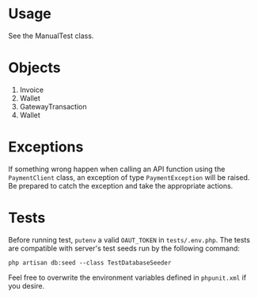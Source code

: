 # Usage
See the ManualTest class.
# Objects
1. Invoice
2. Wallet
3. GatewayTransaction
4. Wallet
# Exceptions
If something wrong happen when calling an API function using the `PaymentClient` class,
an exception of type `PaymentException` will be raised.
Be prepared to catch the exception and take the appropriate actions.

# Tests
Before running test, `putenv` a valid `OAUT_TOKEN` in `tests/.env.php`.
The tests are compatible with server's test seeds run by the following command:

    php artisan db:seed --class TestDatabaseSeeder

Feel free to overwrite the environment variables defined in `phpunit.xml` if you desire.

